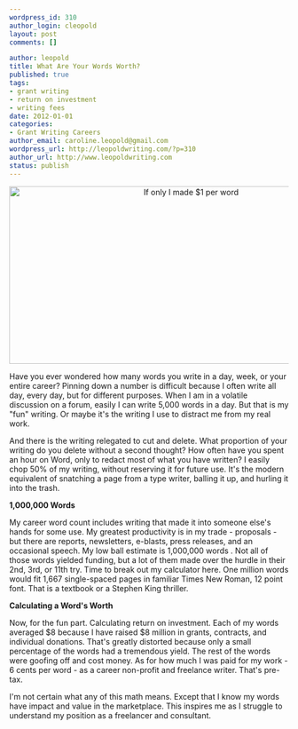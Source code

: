 ```yaml
--- 
wordpress_id: 310
author_login: cleopold
layout: post
comments: []

author: leopold
title: What Are Your Words Worth?
published: true
tags: 
- grant writing
- return on investment
- writing fees
date: 2012-01-01 
categories: 
- Grant Writing Careers
author_email: caroline.leopold@gmail.com
wordpress_url: http://leopoldwriting.com/?p=310
author_url: http://www.leopoldwriting.com
status: publish
---
```

<p style="text-align: center;"><a href="http://leopoldwriting.com/wp-content/uploads/2012/01/one-million.jpg"><img class="size-medium wp-image-311 aligncenter" title="one million" src="http://leopoldwriting.com/wp-content/uploads/2012/01/one-million-300x219.jpg" alt="If only I made $1 per word" width="640" height="320" /></a></p>
<p style="text-align: left;">Have you ever wondered how many words you write in a day, week, or your entire career? Pinning down a number is difficult because I often write all day, every day, but for different purposes. When I am in a volatile discussion on a forum, easily I can write 5,000 words in a day. But that is my "fun" writing. Or maybe it's the writing I use to distract me from my real work.</p>
And there is the writing relegated to cut and delete. What proportion of your writing do you delete without a second thought? How often have you spent an hour on Word, only to redact most of what you have written? I easily chop 50% of my writing, without reserving it for future use. It's the modern equivalent of snatching a page from a type writer, balling it up, and hurling it into the trash.

<strong>1,000,000 Words</strong>

My career word count includes writing that made it into someone else's hands for some use. My greatest productivity is in my trade - proposals - but there are reports, newsletters, e-blasts, press releases, and an occasional speech. My low ball estimate is 1,000,000 words . Not all of those words yielded funding, but a lot of them made over the hurdle in their 2nd, 3rd, or 11th try. Time to break out my calculator here. One million words would fit 1,667 single-spaced pages in familiar Times New Roman, 12 point font. That is a textbook or a Stephen King thriller.

<strong>Calculating a Word's Worth</strong>

Now, for the fun part. Calculating return on investment. Each of my words averaged $8 because I have raised $8 million in grants, contracts, and individual donations. That's greatly distorted because only a small percentage of the words had a tremendous yield. The rest of the words were goofing off and cost money. As for how much I was paid for my work - 6 cents per word - as a career non-profit and freelance writer. That's pre-tax.

I'm not certain what any of this math means. Except that I know my words have impact and value in the marketplace. This inspires me as I struggle to understand my position as a freelancer and consultant.

&nbsp;

&nbsp;

&nbsp;
